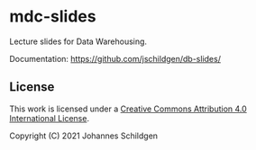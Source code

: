# mdc-slides

Lecture slides for Data Warehousing.

Documentation: https://github.com/jschildgen/db-slides/

## License

This work is licensed under a [Creative Commons Attribution 4.0 International
License](http://creativecommons.org/licenses/by/4.0/legalcode).

Copyright (C) 2021 Johannes Schildgen
